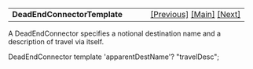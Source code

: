 <table width="100%" data-border="0" data-cellspacing="0"
data-cellpadding="3" data-bgcolor="#C0C0C0">
<colgroup>
<col style="width: 50%" />
<col style="width: 50%" />
</colgroup>
<tbody>
<tr>
<td style="text-align: left;"><strong>DeadEndConnectorTemplate<br />
</strong></td>
<td style="text-align: right;"><a
href="convnodetemplate.htm">[Previous]</a> <a
href="generalintroduction.htm">[Main]</a> <a
href="defaulttopictemplate.htm">[Next]</a></td>
</tr>
</tbody>
</table>

  
A DeadEndConnector specifies a notional destination name and a
description of travel via itself.  
  
DeadEndConnector template 'apparentDestName'? "travelDesc";   
  
